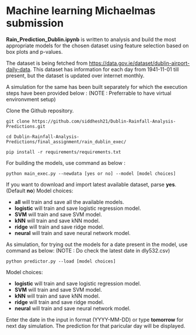# Machine learning Michaelmas submission

**Rain_Prediction_Dublin.ipynb** is written to analysis and build the most appropriate models for the chosen dataset using feature selection based on box plots and p-values.

The dataset is being fetched from https://data.gov.ie/dataset/dublin-airport-daily-data.
This dataset has information for each day from 1941-11-01 till present, but the dataset is updated over internet monthly.

A simulation for the same has been built separately for which the execution steps have been provided below :
(NOTE : Preferrable to have virtual environvment setup)

Clone the Github repository.
```
git clone https://github.com/siddhesh21/Dublin-Rainfall-Analysis-Predictions.git

cd Dublin-Rainfall-Analysis-Predictions/final_assignment/rain_dublin_exec/

pip install -r requirements/requirements.txt
```

For building the models, use command as below :
```
python main_exec.py --newdata [yes or no] --model [model choices]
```
If you want to download and import latest available dataset, parse **yes**. (Default **no**)
Model choices:
* **all** will train and save all the available models.
* **logistic** will train and save logistic regression model.
* **SVM** will train and save SVM model.
* **kNN** will train and save kNN model.
* **ridge** will train and save ridge model.
* **neural** will train and save neural network model. 

As simulation, for trying out the models for a date present in the model, use command as below:
(NOTE : Do check the latest date in dly532.csv)
```
python predictor.py --load [model choices]
```
Model choices:
* **logistic** will train and save logistic regression model.
* **SVM** will train and save SVM model.
* **kNN** will train and save kNN model.
* **ridge** will train and save ridge model.
* **neural** will train and save neural network model. 

Enter the date in the input in format (YYYY-MM-DD) or type **tomorrow** for next day simulation.
The prediction for that paricular day will be displayed.
